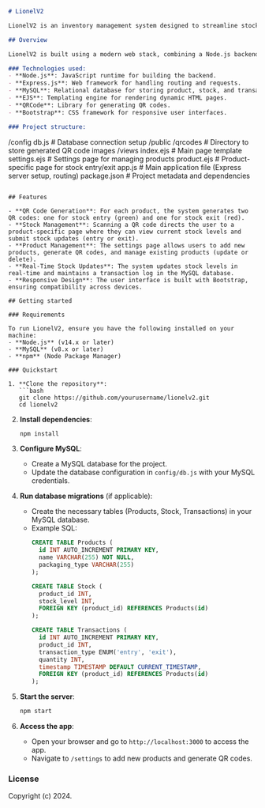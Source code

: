 ```markdown
# LionelV2

LionelV2 is an inventory management system designed to streamline stock entry and exit through the use of QR codes. Users can generate color-coded QR codes (green for stock entry, red for stock exit) for each product. Scanning these QR codes directs users to a product-specific web page where they can input the quantity of stock to be entered or exited. The system also includes a settings page for managing products and generating QR codes.

## Overview

LionelV2 is built using a modern web stack, combining a Node.js backend with Express for routing and MySQL for data storage. The frontend uses EJS for templating and Bootstrap for responsive design. QR code generation is handled by the `qrcode` library, and the system supports real-time stock updates through product-specific web pages.

### Technologies used:
- **Node.js**: JavaScript runtime for building the backend.
- **Express.js**: Web framework for handling routing and requests.
- **MySQL**: Relational database for storing product, stock, and transaction data.
- **EJS**: Templating engine for rendering dynamic HTML pages.
- **QRCode**: Library for generating QR codes.
- **Bootstrap**: CSS framework for responsive user interfaces.

### Project structure:
```
/config
  db.js           # Database connection setup
/public
  /qrcodes        # Directory to store generated QR code images
/views
  index.ejs       # Main page template
  settings.ejs    # Settings page for managing products
  product.ejs     # Product-specific page for stock entry/exit
app.js            # Main application file (Express server setup, routing)
package.json      # Project metadata and dependencies
```

## Features

- **QR Code Generation**: For each product, the system generates two QR codes: one for stock entry (green) and one for stock exit (red).
- **Stock Management**: Scanning a QR code directs the user to a product-specific page where they can view current stock levels and submit stock updates (entry or exit).
- **Product Management**: The settings page allows users to add new products, generate QR codes, and manage existing products (update or delete).
- **Real-Time Stock Updates**: The system updates stock levels in real-time and maintains a transaction log in the MySQL database.
- **Responsive Design**: The user interface is built with Bootstrap, ensuring compatibility across devices.

## Getting started

### Requirements

To run LionelV2, ensure you have the following installed on your machine:
- **Node.js** (v14.x or later)
- **MySQL** (v8.x or later)
- **npm** (Node Package Manager)

### Quickstart

1. **Clone the repository**:
   ```bash
   git clone https://github.com/yourusername/lionelv2.git
   cd lionelv2
   ```

2. **Install dependencies**:
   ```bash
   npm install
   ```

3. **Configure MySQL**:
   - Create a MySQL database for the project.
   - Update the database configuration in `config/db.js` with your MySQL credentials.

4. **Run database migrations** (if applicable):
   - Create the necessary tables (Products, Stock, Transactions) in your MySQL database.
   - Example SQL:
     ```sql
     CREATE TABLE Products (
       id INT AUTO_INCREMENT PRIMARY KEY,
       name VARCHAR(255) NOT NULL,
       packaging_type VARCHAR(255)
     );

     CREATE TABLE Stock (
       product_id INT,
       stock_level INT,
       FOREIGN KEY (product_id) REFERENCES Products(id)
     );

     CREATE TABLE Transactions (
       id INT AUTO_INCREMENT PRIMARY KEY,
       product_id INT,
       transaction_type ENUM('entry', 'exit'),
       quantity INT,
       timestamp TIMESTAMP DEFAULT CURRENT_TIMESTAMP,
       FOREIGN KEY (product_id) REFERENCES Products(id)
     );
     ```

5. **Start the server**:
   ```bash
   npm start
   ```

6. **Access the app**:
   - Open your browser and go to `http://localhost:3000` to access the app.
   - Navigate to `/settings` to add new products and generate QR codes.

### License

Copyright (c) 2024.
```